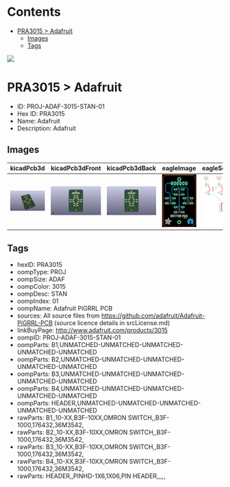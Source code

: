 



Contents
========

* [PRA3015 > Adafruit](#pra3015--adafruit)
	* [Images](#images)
	* [Tags](#tags)
  
![][im]
# PRA3015 > Adafruit

- ID: PROJ-ADAF-3015-STAN-01
- Hex ID: PRA3015
- Name: Adafruit
- Description: Adafruit

## Images
  
  

|kicadPcb3d|kicadPcb3dFront|kicadPcb3dBack|eagleImage|eagleSchemImage|
| :---: | :---: | :---: | :---: | :---: |
|[![kicadPcb3d](kicadPcb3d_140.png)](kicadPcb3d.png)|[![kicadPcb3dFront](kicadPcb3dFront_140.png)](kicadPcb3dFront.png)|[![kicadPcb3dBack](kicadPcb3dBack_140.png)](kicadPcb3dBack.png)|[![eagleImage](eagleImage_140.png)](eagleImage.png)|[![eagleSchemImage](eagleSchemImage_140.png)](eagleSchemImage.png)|

## Tags

- hexID: PRA3015
- oompType: PROJ
- oompSize: ADAF
- oompColor: 3015
- oompDesc: STAN
- oompIndex: 01
- oompName: Adafruit PiGRRL PCB
- sources: All source files from https://github.com/adafruit/Adafruit-PiGRRL-PCB (source licence details in srcLicense.md)
- linkBuyPage: http://www.adafruit.com/products/3015
- oompID: PROJ-ADAF-3015-STAN-01
- oompParts: B1,UNMATCHED-UNMATCHED-UNMATCHED-UNMATCHED-UNMATCHED
- oompParts: B2,UNMATCHED-UNMATCHED-UNMATCHED-UNMATCHED-UNMATCHED
- oompParts: B3,UNMATCHED-UNMATCHED-UNMATCHED-UNMATCHED-UNMATCHED
- oompParts: B4,UNMATCHED-UNMATCHED-UNMATCHED-UNMATCHED-UNMATCHED
- oompParts: HEADER,UNMATCHED-UNMATCHED-UNMATCHED-UNMATCHED-UNMATCHED
- rawParts: B1,,10-XX,B3F-10XX,OMRON SWITCH,,B3F-1000,176432,36M3542,
- rawParts: B2,,10-XX,B3F-10XX,OMRON SWITCH,,B3F-1000,176432,36M3542,
- rawParts: B3,,10-XX,B3F-10XX,OMRON SWITCH,,B3F-1000,176432,36M3542,
- rawParts: B4,,10-XX,B3F-10XX,OMRON SWITCH,,B3F-1000,176432,36M3542,
- rawParts: HEADER,,PINHD-1X6,1X06,PIN HEADER,,,,,



[im]: kicadPcb3d_450.png
